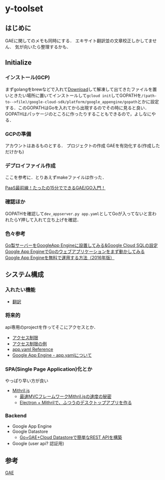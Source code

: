 # y-toolset
## はじめに
GAEに関してのメモも同時にする．
エキサイト翻訳並の文章校正しかしてません．
気が向いたら整理するかも．


## Initialize
### インストール(GCP)
まずgolangをbrewなどで入れて[Download](https://cloud.google.com/sdk/)して解凍して出てきたファイルを置いときたい場所に置いてインストールして`gcloud init`してGOPATHを`/(path-to-->file)/google-cloud-sdk/platform/google_appengine/gopath`とかに設定する．このGOPATHはGoを入れてから出現するのでその時に見ると良い．GOPATHはパッケージのところに作ったりすることもできるので，よしなにやる．


### GCPの準備
アカウントはあるものとする．
プロジェクトの作成
GAEを有効化する(作成しただけかも)


### デプロイファイル作成
ここを参考に．とりあえずmakeファイルは作った．

[PaaS最前線！たったの15分でできるGAE/GO入門！](http://www.apps-gcp.com/gae-go-gettingstart-01/#i-4)


### 確認ほか
GOPATHを確認して`dev_appserver.py app.yaml`としてGoが入ってないと言われたらY押して入れて立ち上げを確認．


### 色々参考
[Go製サーバーをGoogleApp Engineに設置してみる&Google Cloud SQLの設定](http://onga-tec.hatenadiary.jp/entry/2016/08/13/032441)
[Google App EngineでGoのウェブアプリケーションをまず動かしてみる](http://qiita.com/taizo/items/845fcfc58cfd0b30020a)
[Google App Engineを無料で運用する方法（2016年版）](http://koni.hateblo.jp/entry/2016/01/06/130613)


## システム構成
### 入れたい機能
* [翻訳](https://soarcode.jp/posts/264)

### 将来的
api専用のprojectを作ってそこにアクセスとか．

* [アクセス制限](http://www.apps-gcp.com/gae-go-rest-api-1/)
* [アクセス制限の例](https://github.com/AustenConrad/go-lang-example-wiki-app/blob/master/app.yaml)
* [app.yaml Reference](https://cloud.google.com/appengine/docs/standard/go/config/appref)
* [Google App Engine - app.yamlについて](http://dackdive.hateblo.jp/entry/2015/03/14/225139)


### SPA(Single Page Application)化とか
やっぱり早い方が良い

* [Mithril.js](http://mithril-ja.js.org)
	* [最速MVCフレームワークMithril.jsの速度の秘密](http://qiita.com/shibukawa/items/890d24874655439932ec)
	* [Electron + Mithrilで、ふつうのデスクトップアプリを作る](http://qiita.com/shibukawa/items/e1836a8c98413448f746)


### Backend
* Google App Engine
* Google Datastore
	* [Go+GAE+Cloud Datastoreで簡単なREST APIを構築](http://qiita.com/silverfox/items/81769425e51f24e676d2)
* Google (user api? 認証用)



## 参考
[GAE](https://github.com/keitarog/foodle)
